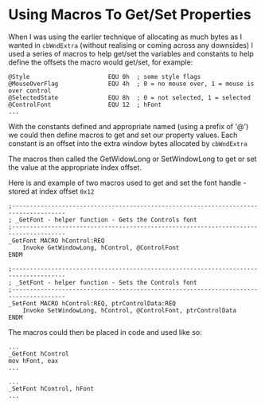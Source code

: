 # Using Macros To Get/Set Properties

When I was using the earlier technique of allocating as much bytes as I wanted in `cbWndExtra` \(without realising or coming across any downsides\) I used a series of macros to help get/set the variables and constants to help define the offsets the macro would get/set, for example:

```x86asm
@Style                      EQU 0h  ; some style flags
@MouseOverFlag              EQU 4h  ; 0 = no mouse over, 1 = mouse is over control
@SelectedState              EQU 8h  ; 0 = not selected, 1 = selected
@ControlFont                EQU 12  ; hFont
...
```

With the constants defined and appropriate named \(using a prefix of '@'\) we could then define macros to get and set our property values. Each constant is an offset into the extra window bytes allocated by `cbWndExtra`

The macros then called the GetWidowLong or SetWindowLong to get or set the value at the appropriate index offset.

Here is and example of two macros used to get and set the font handle - stored at index offset `0x12 `

```x86asm
;-------------------------------------------------------------------------------------
; _GetFont - helper function - Gets the Controls font
;-------------------------------------------------------------------------------------
_GetFont MACRO hControl:REQ
    Invoke GetWindowLong, hControl, @ControlFont        
ENDM

;-------------------------------------------------------------------------------------
; _SetFont - helper function - Sets the Controls font
;-------------------------------------------------------------------------------------
_SetFont MACRO hControl:REQ, ptrControlData:REQ
    Invoke SetWindowLong, hControl, @ControlFont, ptrControlData
ENDM
```

The macros could then be placed in code and used like so:

```x86asm
...
_GetFont hControl
mov hFont, eax
...

...
_SetFont hControl, hFont
...
```



